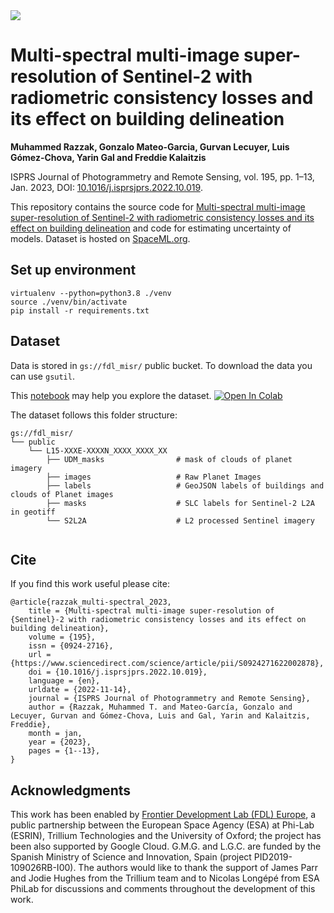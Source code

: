 <img src="https://images.squarespace-cdn.com/content/v1/5b5740828ab72299c0747f05/1563553398375-M5CAV18Z00IGJ2GJMF9X/fdleuropeESA.png?format=1500w">

# Multi-spectral multi-image super-resolution of Sentinel-2 with radiometric consistency losses and its effect on building delineation

**Muhammed Razzak, Gonzalo Mateo-Garcia, Gurvan Lecuyer, Luis Gómez-Chova, Yarin Gal and Freddie Kalaitzis**

ISPRS Journal of Photogrammetry and Remote Sensing, vol. 195, pp. 1–13, Jan. 2023, DOI: [10.1016/j.isprsjprs.2022.10.019](https://doi.org/10.1016/j.isprsjprs.2022.10.019).

This repository contains the source code for [Multi-spectral multi-image super-resolution of Sentinel-2 with radiometric consistency losses and its effect on building delineation](https://doi.org/10.1016/j.isprsjprs.2022.10.019) and code for estimating uncertainty of models. Dataset is hosted on [SpaceML.org](https://spaceml.org/repo/project/61c0a1b9ff8868000dfb79e1).

## Set up environment

```
virtualenv --python=python3.8 ./venv
source ./venv/bin/activate
pip install -r requirements.txt
```

## Dataset 

Data is stored in `gs://fdl_misr/` public bucket. To download the data you can use `gsutil`. 

This [notebook](./notebooks/explore_dataset_fdl_misr.ipynb) may help you explore the dataset.  [![Open In Colab](https://colab.research.google.com/assets/colab-badge.svg)](https://colab.research.google.com/github/ESA-PhiLab/RobustMFSRforEO/blob/main/notebooks/explore_dataset_fdl_misr.ipynb)

The dataset follows this folder structure:
```
gs://fdl_misr/
└── public
    └── L15-XXXE-XXXXN_XXXX_XXXX_XX
        ├── UDM_masks                # mask of clouds of planet imagery
        ├── images                   # Raw Planet Images
        ├── labels                   # GeoJSON labels of buildings and clouds of Planet images
        ├── masks                    # SLC labels for Sentinel-2 L2A in geotiff
        └── S2L2A                    # L2 processed Sentinel imagery
        
```

## Cite

If you find this work useful please cite:

```
@article{razzak_multi-spectral_2023,
	title = {Multi-spectral multi-image super-resolution of {Sentinel}-2 with radiometric consistency losses and its effect on building delineation},
	volume = {195},
	issn = {0924-2716},
	url = {https://www.sciencedirect.com/science/article/pii/S0924271622002878},
	doi = {10.1016/j.isprsjprs.2022.10.019},
	language = {en},
	urldate = {2022-11-14},
	journal = {ISPRS Journal of Photogrammetry and Remote Sensing},
	author = {Razzak, Muhammed T. and Mateo-García, Gonzalo and Lecuyer, Gurvan and Gómez-Chova, Luis and Gal, Yarin and Kalaitzis, Freddie},
	month = jan,
	year = {2023},
	pages = {1--13},
}
```

## Acknowledgments

This work has been enabled by [Frontier Development Lab (FDL) Europe](https://fdleurope.org/), a public partnership between the European Space Agency (ESA) at Phi-Lab (ESRIN), Trillium Technologies and the University of Oxford; the project has been also supported by Google Cloud. G.M.G. and L.G.C. are funded by the Spanish Ministry of Science and Innovation, Spain (project PID2019-109026RB-I00). The authors would like to thank the support of James Parr and Jodie Hughes from the Trillium team and to Nicolas Longépé from ESA PhiLab for discussions and comments throughout the development of this work.
